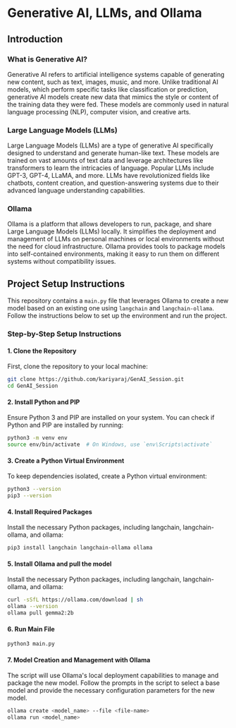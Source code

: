 # Generative AI, LLMs, and Ollama

## Introduction

### What is Generative AI?
Generative AI refers to artificial intelligence systems capable of generating new content, such as text, images, music, and more. Unlike traditional AI models, which perform specific tasks like classification or prediction, generative AI models create new data that mimics the style or content of the training data they were fed. These models are commonly used in natural language processing (NLP), computer vision, and creative arts.

### Large Language Models (LLMs)
Large Language Models (LLMs) are a type of generative AI specifically designed to understand and generate human-like text. These models are trained on vast amounts of text data and leverage architectures like transformers to learn the intricacies of language. Popular LLMs include GPT-3, GPT-4, LLaMA, and more. LLMs have revolutionized fields like chatbots, content creation, and question-answering systems due to their advanced language understanding capabilities.

### Ollama
Ollama is a platform that allows developers to run, package, and share Large Language Models (LLMs) locally. It simplifies the deployment and management of LLMs on personal machines or local environments without the need for cloud infrastructure. Ollama provides tools to package models into self-contained environments, making it easy to run them on different systems without compatibility issues.

## Project Setup Instructions

This repository contains a `main.py` file that leverages Ollama to create a new model based on an existing one using `langchain` and `langchain-ollama`. Follow the instructions below to set up the environment and run the project.

### Step-by-Step Setup Instructions

#### 1. Clone the Repository

First, clone the repository to your local machine:

```bash
git clone https://github.com/kariyaraj/GenAI_Session.git
cd GenAI_Session
```

#### 2. Install Python and PIP

Ensure Python 3 and PIP are installed on your system. You can check if Python and PIP are installed by running:

```bash
python3 -m venv env
source env/bin/activate  # On Windows, use `env\Scripts\activate`
```

#### 3. Create a Python Virtual Environment

To keep dependencies isolated, create a Python virtual environment:

```bash
python3 --version
pip3 --version
```

#### 4. Install Required Packages

Install the necessary Python packages, including langchain, langchain-ollama, and ollama:

```bash
pip3 install langchain langchain-ollama ollama
```

#### 5. Install Ollama and pull the model

Install the necessary Python packages, including langchain, langchain-ollama, and ollama:

```bash
curl -sSfL https://ollama.com/download | sh
ollama --version
ollama pull gemma2:2b
```

#### 6. Run Main File


```bash
python3 main.py

```


#### 7.  Model Creation and Management with Ollama

The script will use Ollama's local deployment capabilities to manage and package the new model. Follow the prompts in the script to select a base model and provide the necessary configuration parameters for the new model.

```bash
ollama create <model_name> --file <file-name>
ollama run <model_name>
```
